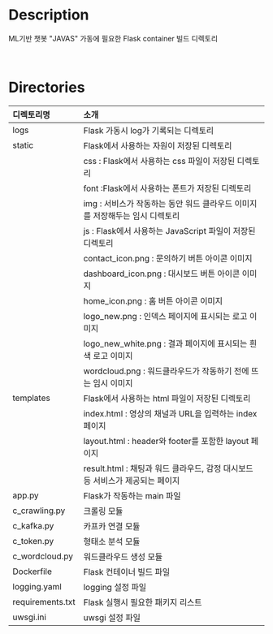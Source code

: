 # Description
ML기반 챗봇 "JAVAS" 가동에 필요한 Flask container 빌드 디렉토리

<br>

# Directories

|디렉토리명|소개|
|:---|:---|
|logs|Flask 가동시 log가 기록되는 디렉토리|
|static|Flask에서 사용하는 자원이 저장된 디렉토리|
||css : Flask에서 사용하는 css 파일이 저장된 디렉토리|
||font :Flask에서 사용하는 폰트가 저장된 디렉토리|
||img : 서비스가 작동하는 동안 워드 클라우드 이미지를 저장해두는 임시 디렉토리|
||js : Flask에서 사용하는 JavaScript 파일이 저장된 디렉토리|
||contact_icon.png : 문의하기 버튼 아이콘 이미지|
||dashboard_icon.png : 대시보드 버튼 아이콘 이미지|
||home_icon.png : 홈 버튼 아이콘 이미지|
||logo_new.png : 인덱스 페이지에 표시되는 로고 이미지|
||logo_new_white.png : 결과 페이지에 표시되는 흰색 로고 이미지|
||wordcloud.png : 워드클라우드가 작동하기 전에 뜨는 임시 이미지|
|templates|Flask에서 사용하는 html 파일이 저장된 디렉토리|
||index.html : 영상의 채널과 URL을 입력하는 index 페이지|
||layout.html : header와 footer를 포함한 layout 페이지|
||result.html : 채팅과 워드 클라우드, 감정 대시보드 등 서비스가 제공되는 페이지|
|app.py|Flask가 작동하는 main 파일|
|c_crawling.py|크롤링 모듈|
|c_kafka.py|카프카 연결 모듈|
|c_token.py|형태소 분석 모듈|
|c_wordcloud.py|워드클라우드 생성 모듈|
|Dockerfile|Flask 컨테이너 빌드 파일|
|logging.yaml|logging 설정 파일|
|requirements.txt|Flask 실행시 필요한 패키지 리스트|
|uwsgi.ini|uwsgi 설정 파일|